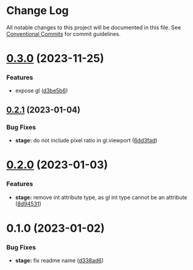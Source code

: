 # Change Log

All notable changes to this project will be documented in this file.
See [Conventional Commits](https://conventionalcommits.org) for commit guidelines.

# [0.3.0](https://github.com/tkofh/webgl-tools/compare/@webgl-tools/stage@0.2.1...@webgl-tools/stage@0.3.0) (2023-11-25)

### Features

- expose gl ([d3be5b6](https://github.com/tkofh/webgl-tools/commit/d3be5b686fb6764e0916da448dcef88209ed912d))

## [0.2.1](https://github.com/tkofh/webgl-tools/compare/@webgl-tools/stage@0.2.0...@webgl-tools/stage@0.2.1) (2023-01-04)

### Bug Fixes

- **stage:** do not include pixel ratio in gl.viewport ([6dd3fad](https://github.com/tkofh/webgl-tools/commit/6dd3fad23cec8991b83b3fa882dfc16e1d75d171))

# [0.2.0](https://github.com/tkofh/webgl-tools/compare/@webgl-tools/stage@0.1.0...@webgl-tools/stage@0.2.0) (2023-01-03)

### Features

- **stage:** remove int attribute type, as gl int type cannot be an attribute ([8d94531](https://github.com/tkofh/webgl-tools/commit/8d94531056c2624ca4e8b5dd44e0d33f2a3ba606))

# 0.1.0 (2023-01-02)

### Bug Fixes

- **stage:** fix readme name ([d338ad6](https://github.com/tkofh/webgl-tools/commit/d338ad6d9c2d9271928e2e497dbc10cd24913f55))
